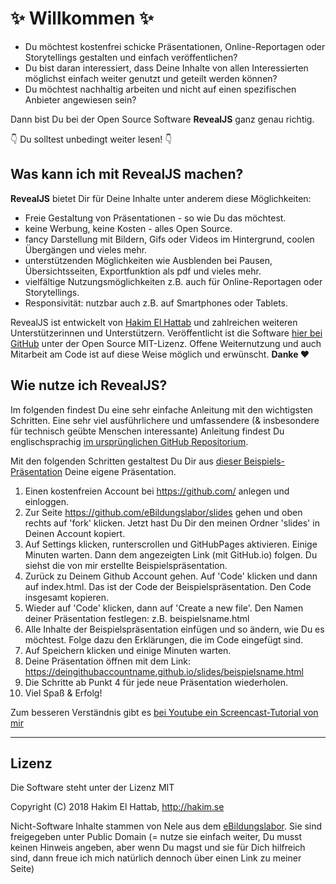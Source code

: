 # ✨ Willkommen ✨

* Du möchtest kostenfrei schicke Präsentationen, Online-Reportagen oder Storytellings gestalten und einfach veröffentlichen? 
* Du bist daran interessiert, dass Deine Inhalte von allen Interessierten möglichst einfach weiter genutzt und geteilt werden können? 
* Du möchtest nachhaltig arbeiten und nicht auf einen spezifischen Anbieter angewiesen sein? 

Dann bist Du bei der Open Source Software **RevealJS** ganz genau richtig. 

👇 Du solltest unbedingt weiter lesen! 👇

## Was kann ich mit RevealJS machen?

**RevealJS** bietet Dir für Deine Inhalte unter anderem diese Möglichkeiten:
* Freie Gestaltung von Präsentationen - so wie Du das möchtest.
* keine Werbung, keine Kosten - alles Open Source.
* fancy Darstellung mit Bildern, Gifs oder Videos im Hintergrund, coolen Übergängen und vieles mehr.
* unterstützenden Möglichkeiten wie Ausblenden bei Pausen, Übersichtsseiten, Exportfunktion als pdf und vieles mehr.
* vielfältige Nutzungsmöglichkeiten z.B. auch für Online-Reportagen oder Storytellings.
* Responsivität: nutzbar auch z.B. auf Smartphones oder Tablets.

RevealJS ist entwickelt von [Hakim El Hattab](https://hakim.se/) und zahlreichen weiteren Unterstützerinnen und Unterstützern. Veröffentlicht ist die Software [hier bei GitHub](https://github.com/hakimel/reveal.js) unter der Open Source MIT-Lizenz. Offene Weiternutzung und auch Mitarbeit am Code ist auf diese Weise möglich und erwünscht. **Danke ❤️** 

## Wie nutze ich RevealJS?

Im folgenden findest Du eine sehr einfache Anleitung mit den wichtigsten Schritten. Eine sehr viel ausführlichere und umfassendere (& insbesondere für technisch geübte Menschen interessante) Anleitung findest Du englischsprachig [im ursprünglichen GitHub Repositorium](https://github.com/hakimel/reveal.js).

Mit den folgenden Schritten gestaltest Du Dir aus [dieser Beispiels-Präsentation](https://ebildungslabor.github.io/slides/#/) Deine eigene Präsentation.

1. Einen kostenfreien Account bei https://github.com/ anlegen und einloggen.
2. Zur Seite https://github.com/eBildungslabor/slides gehen und oben rechts auf 'fork' klicken. Jetzt hast Du Dir den meinen Ordner 'slides' in Deinen Account kopiert.
3. Auf Settings klicken, runterscrollen und GitHubPages aktivieren. Einige Minuten warten. Dann dem angezeigten Link (mit GitHub.io) folgen. Du siehst die von mir erstellte Beispielspräsentation.
4. Zurück zu Deinem Github Account gehen. Auf 'Code' klicken und dann auf index.html. Das ist der Code der Beispielspräsentation. Den Code insgesamt kopieren.
5. Wieder auf 'Code' klicken, dann auf 'Create a new file'. Den Namen deiner Präsentation festlegen: z.B. beispielsname.html
6. Alle Inhalte der Beispielspräsentation einfügen und so ändern, wie Du es möchtest. Folge dazu den Erklärungen, die im Code eingefügt sind.
7. Auf Speichern klicken und einige Minuten warten.
8. Deine Präsentation öffnen mit dem Link: https://deingithubaccountname.github.io/slides/beispielsname.html
9. Die Schritte ab Punkt 4 für jede neue Präsentation wiederholen.
10. Viel Spaß & Erfolg!

Zum besseren Verständnis gibt es [bei Youtube ein Screencast-Tutorial von mir](https://www.youtube.com/watch?v=cI6m5I2vn7w)

---

## Lizenz

Die Software steht unter der Lizenz MIT

Copyright (C) 2018 Hakim El Hattab, http://hakim.se

Nicht-Software Inhalte stammen von Nele aus dem [eBildungslabor](https://www.ebildungslabor.de). Sie sind freigegeben unter Public Domain (= nutze sie einfach weiter, Du musst keinen Hinweis angeben, aber wenn Du magst und sie für Dich hilfreich sind, dann freue ich mich natürlich dennoch über einen Link zu meiner Seite)
